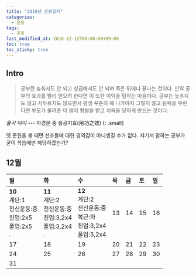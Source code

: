 ```yaml
---
title: "2018년 운동일지"
categories: 
  - 운동
tags: 
  - 운동
last_modified_at: 2018-12-12T00:00:00+09:00
toc: true
toc_sticky: true
---
```


## Intro
> 공부란 늦춰서도 안 되고 성급해서도 안 되며 죽은 뒤에나 끝나는 것이다. 만약 공부의 효과를 빨리 얻으려 한다면 이 또한 이익을 탐하는 마음이다. 공부는 늦추지도 않고 서두르지도 않으면서 평생 꾸준히 해 나가야지 그렇지 않고 탐욕을 부린다면 부모가 물려준 이 몸이 형벌을 받고 치욕을 당하게 만드는 것이다.

<cite>율곡 이이</cite> --- 자경문 중 용공지효(用功之效)
{: .small}

옛 문헌을 볼 때면 선조들에 대한 경외감이 아니생길 수가 없다. 저기서 말하는 공부가 굳이 학습에만 해당하겠는가?

## 12월

| 월 | 화 | 수 | 목 | 금 | 토 | 일 |
|:---|:---|:---|:---|:---|:---|:---|
| **10**<br>계단:1<br>전신운동:중<br>친업:2x5<br>풀업:2x5<br>. | **11**<br>계단:2<br>전신운동:중<br>친업:3,2x4<br>풀업:3,2x4<br>. | **12**<br>계단:2<br>전신운동:중<br>복근:하<br>친업:3,2x4<br>풀업:3,2x4 | 13 | 14 | 15 | 16 |
| 17 | 18 | 19 | 20 | 21 | 22 | 23 |
| 24 | 25 | 26 | 27 | 28 | 29 | 30 |
| 31 |    |    |    |    |    |    |
